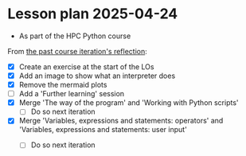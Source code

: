 # Lesson plan 2025-04-24

- As part of the HPC Python course

From [the past course iteration's reflection](../../reflections/20250304/README.md):

- [x] Create an exercise at the start of the LOs
- [x] Add an image to show what an interpreter does
- [x] Remove the mermaid plots
- [ ] Add a 'Further learning' session
- [x] Merge 'The way of the program' and 'Working with Python scripts'
    - [ ] Do so next iteration
- [x] Merge 'Variables, expressions and statements: operators'
  and 'Variables, expressions and statements: user input'
    - [ ] Do so next iteration

